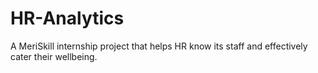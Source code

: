# HR-Analytics
A MeriSkill internship project that helps HR know its staff and effectively cater their wellbeing. 
